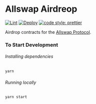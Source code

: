 # Allswap Airdreop

[![Lint](https://github.com/Allswap/airdrop)](https://github.com/Allswap/airdrop)
[![Deploy](https://github.com/Allswap/airdrop)](https://github.com/Allswap/airdrop)
[![code style: prettier](https://img.shields.io/badge/code_style-prettier-ff69b4.svg?style=flat-square)](https://github.com/prettier/prettier)

Airdrop contracts for the [Allswap Protocol](https://allswap.xyz).

### To Start Development

###### Installing dependencies
```bash
yarn
```

###### Running locally
```bash
yarn start
```
